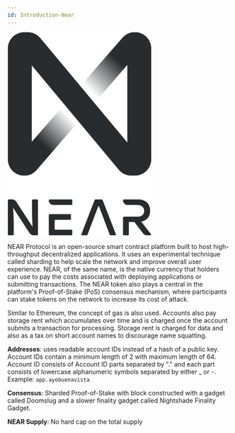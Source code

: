 ```yaml
---
id: Introduction-Near
---
```

![NEAR logo](logos/near.png "=150x107")

NEAR Protocol is an open-source smart contract platform built to host high-throughput decentralized applications. It uses an experimental technique called sharding to help scale the network and improve overall user experience. NEAR, of the same name, is the native currency that holders can use to pay the costs associated with deploying applications or submitting transactions. The NEAR token also plays a central in the platform's Proof-of-Stake (PoS) consensus mechanism, where participants can stake tokens on the network to increase its cost of attack.

Similar to Ethereum, the concept of gas is also used. Accounts also pay storage rent which accumulates over time and is charged once the account submits a transaction for processing. Storage rent is charged for data and also as a tax on short account names to discourage name squatting.

**Addresses**: uses readable account IDs instead of a hash of a public key. Account IDs contain a minimum length of 2 with maximum length of 64. Account ID consists of Account ID parts separated by "." and each part consists of lowercase alphanumeric symbols separated by either _ or -.
Example: `app.ayobuenavista`

**Consensus**: Sharded Proof-of-Stake with block constructed with a gadget called Doomslug and a slower finality gadget called Nightshade Finality Gadget.

**NEAR Supply**: No hard cap on the total supply
